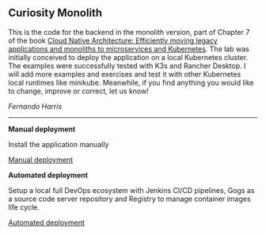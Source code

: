 Curiosity Monolith
---

This is the code for the backend in the monolith version, part of Chapter 7 of the book [Cloud Native Architecture: Efficiently moving legacy applications and monoliths to microservices and Kubernetes]([https://amzn.eu/d/cBqJHu9]).
The lab was initially conceived to deploy the application on a local Kubernetes cluster. The examples were successfully tested with K3s and Rancher Desktop. I will add more examples and exercises and test it with other Kubernetes local runtimes like minikube. Meanwhile, if you find anything you would like to change, improve or correct, let us know!

*Fernando Harris*

---

**Manual deployment**

Install the application manually

[Manual deployment](./manual-deployment.md)

**Automated deployment**

Setup a local full DevOps ecosystem with Jenkins CI/CD pipelines, Gogs as a source code server repository and Registry to manage container images life cycle.

[Automated deployment](./automatic-deployment.md)

